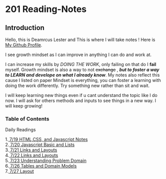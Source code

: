 # 201 Reading-Notes #

## Introduction ##

Hello, this is Deamrcus Lester and This is where I will take notes ! Here is [My Github Profile](https://github.com/DemarcusL).

I see growth mindset as I can improve in anything I can do and work at.

I can increase my skills by *DOING THE WORK*, only failing on that do I **fail** myself.
Growth mindset is also a way to not ~~exchange~~ , ***but to foster a way to LEARN and develope on what I already know***.
My notes also reflect this cause I listed on paper Mindset is everything, you can foster a learning with doing the work differently. Try something new rather than sit and wait.

I will keep learning new things even if u cant understand the topic like I  do now. I will ask for others methods and inputs to see things in a new way. I will keep growing!

### Table of Contents ###

Daily Readings

1.<a href="https://demarcusl.github.io/Reading-Notes/textbooknotes1.md"> 7/19 HTML,CSS, and Javascript Notes</a>
<br>
2.<a href="https://demarcusl.github.io/Reading-Notes/textbooknotes2.md"> 7/20 Javascript Basic and Lists </a>
<br>
3.<a href="https://demarcusl.github.io/Reading-Notes/textbooknotes3.md"> 7/21 Links and Layouts </a>
<br>
4.<a href="https://demarcusl.github.io/Reading-Notes/textbooknotes4.md"> 7/22 Links and Layouts </a>
<br>
5.<a href="https://demarcusl.github.io/Reading-Notes/textbooknotes5.md"> 7/23 Understanding Problem Domain </a>
<br>
6.<a href="https://demarcusl.github.io/Reading-Notes/textbooknotes6.md"> 7/26 Tables and Domain Models </a>
<br>
7.<a href="https://demarcusl.github.io/Reading-Notes/textbooknotes7.md"> 7/27 Layout </a>
<br>
<!-- 8.<a href="https://demarcusl.github.io/Reading-Notes/textbooknotes.md">
<br>
9.<a href="https://demarcusl.github.io/Reading-Notes/textbooknotes.md">
<br>
10.<a href="https://demarcusl.github.io/Reading-Notes/textbooknotes.md">
<br>
11.<a href="https://demarcusl.github.io/Reading-Notes/textbooknotes.md">
<br>
12.<a href="https://demarcusl.github.io/Reading-Notes/textbooknotes.md">
<br>
13.<a href="https://demarcusl.github.io/Reading-Notes/textbooknotes.md">
<br>
14.<a href="https://demarcusl.github.io/Reading-Notes/textbooknotes.md">
<br>
15.<a href="https://demarcusl.github.io/Reading-Notes/textbooknotes.md">
<br> -->
